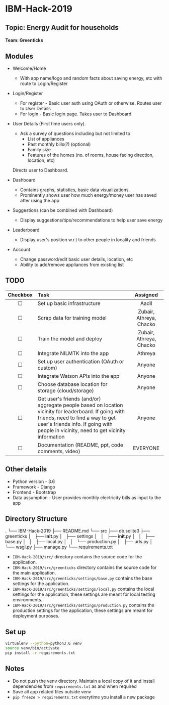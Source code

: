 # IBM-Hack-2019
## Topic: Energy Audit for households
#### Team: Greenticks

## Modules

* Welcome/Home
  * With app name/logo and random facts about saving energy, etc with route to Login/Register

* Login/Register
  * For register - Basic user auth using OAuth or otherwise. Routes user to User Details
  * For login - Basic login page. Takes user to Dashboard

* User Details (First time users only).
  * Ask a survey of questions including but not limited to
    * List of appliances
    * Past monthly bills(?) (optional)
    * Family size
    * Features of the homes (no. of rooms, house facing direction, location, etc)

  Directs user to Dashboard.

* Dashboard
  * Contains graphs, statistics, basic data visualizations.
  * Prominently shows user how much energy/money user has saved after using the app

* Suggestions (can be combined with Dashboard)
  * Display suggestions/tips/recommendations to help user save energy

* Leaderboard
  * Display user's position w.r.t to other people in locality and friends

* Account
  * Change password/edit basic user details, location, etc
  * Ability to add/remove appliances from existing list

## TODO

| Checkbox  | Task                                                  | Assigned |
| :-------: | :---------                                            | :------: |
| &#9744;   | Set up basic infrastructure                           | Aadil    |
| &#9744;   | Scrap data for training model                         | Zubair, Athreya, Chacko |
| &#9744;   | Train the model and deploy                            | Zubair, Athreya, Chacko |
| &#9744;   | Integrate NILMTK into the app                         | Athreya  |
| &#9744;   | Set up user authentication (OAuth or custom)          | Anyone   |
| &#9744;   | Integrate Watson APIs into the app                    | Anyone   |
| &#9744;   | Choose database location for storage (cloud/storage)  | Anyone   |
| &#9744;   | Get user's friends (and/or) aggregate people based on location vicinity for leaderboard. If going with friends, need to find a way to get user's friends info. If going with people in vicinity, need to get vicinity information                                                         | Anyone   |
| &#9744;   | Documentation (README, ppt, code comments, video)     | EVERYONE |

## Other details

* Python version - 3.6
* Framework - Django
* Frontend  - Bootstrap
* Data assumption - User provides monthly electricity bills as input to the app

## Directory Structure

.
└── IBM-Hack-2019
    ├── README.md
    └── src
        ├── db.sqlite3
        ├── greenticks
        │   ├── __init__.py
        │   ├── settings
        │   │   ├── __init__.py
        │   │   ├── base.py
        │   │   ├── local.py
        │   │   └── production.py
        │   ├── urls.py
        │   └── wsgi.py
        ├── manage.py
        └── requirements.txt

      
* `IBM-Hack-2019/src/` directory contains the source code for the application.
* `IBM-Hack-2019/src/greenticks` directory contains the source code for the main application.
* `IBM-Hack-2019/src/greenticks/settings/base.py` contains the base settings for the application.
* `IBM-Hack-2019/src/greenticks/settings/local.py` contains the local settings for the application, these settings are meant for local testing environments.
* `IBM-Hack-2019/src/greenticks/settings/production.py` contains the production settings for the application, these settings are meant for deployment purposes.


## Set up
```bash
virtualenv --python=python3.6 venv
source venv/bin/activate
pip install -r requirements.txt
```

## Notes
* Do not push the venv directory. Maintain a local copy of it and install dependencies from `requirements.txt` as and when required
* Save all app related files outside venv
* `pip freeze > requirements.txt` everytime you install a new package
